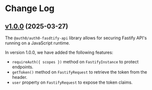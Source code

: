# Change Log

## [v1.0.0](https://github.com/auth0/auth0-fastify/tree/auth0-fastify-api-v1.0.0) (2025-03-27)

The `@auth0/auth0-fasdtify-api` library allows for securing Fastify API's running on a JavaScript runtime.

In version 1.0.0, we have added the following features:

- `requireAuth({ scopes })` method on `FastifyInstance` to protect endpoints.
- `getToken()` method on `FastifyRequest` to retrieve the token from the header.
- `user` property on `FastifyRequest` to expose the token claims.
